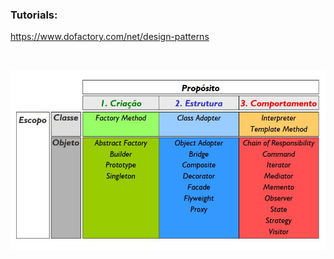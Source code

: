 ### Tutorials:

<https://www.dofactory.com/net/design-patterns>

<br />

![alt text](images/quadro.jpg?raw=true=250x250 "Title")